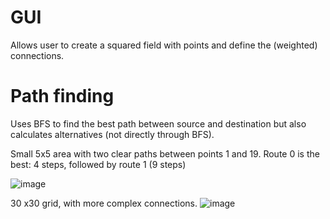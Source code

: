 # GUI
Allows user to create a squared field with points and define the (weighted) connections.

# Path finding
Uses BFS to find the best path between source and destination but also calculates alternatives (not directly through BFS).

Small 5x5 area with two clear paths between points 1 and 19.
Route 0 is the best: 4 steps, followed by route 1 (9 steps)

![image](https://github.com/MThomasThlink/PathFinder/assets/151654642/d2f4aff5-101b-4795-8037-bb00ff1e860f)

30 x30 grid, with more complex connections.
![image](https://github.com/MThomasThlink/PathFinder/assets/151654642/ed19e3d3-5c5a-4c1f-b9da-1b6eec34f0d2)

